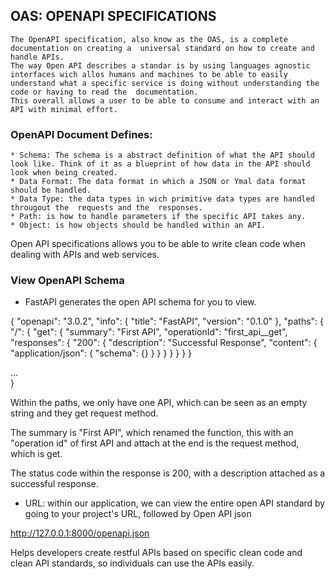 ## OAS: OPENAPI SPECIFICATIONS

    The OpenAPI specification, also know as the OAS, is a complete documentation on creating a  universal standard on how to create and handle APIs.
    The way Open API describes a standar is by using languages agnostic interfaces wich allos humans and machines to be able to easily understand what a specific service is doing without understanding the code or having to read the  documentation.
    This overall allows a user to be able to consume and interact with an API with minimal effort.

### OpenAPI Document Defines:

    * Schema: The schema is a abstract definition of what the API should look like. Think of it as a blueprint of how data in the API should look when being created. 
    * Data Format: The data format in which a JSON or Ymal data format should be handled.
    * Data Type: the data types in wich primitive data types are handled througout the  requests and the  responses.
    * Path: is how to handle parameters if the specific API takes any.
    * Object: is how objects should be handled within an API.
  
Open API specifications allows you to be able to write clean code when dealing  with APIs and web services.

### View OpenAPI Schema

* FastAPI generates the open API schema for you to view.

{
    "openapi": "3.0.2",
    "info": {
        "title": "FastAPI",
        "version": "0.1.0"
    },
    "paths": {
        "/": {
            "get": {
                "summary": "First API",
                "operationId": "first_api__get",
                "responses": {
                    "200": {
                        "description": "Successful Response",
                        "content": {
                            "application/json": {
                                "schema": {}
                            }
                        }
                    }
                }
            }
        }
    }
    
...    
}

Within the paths, we only have one API, which can be seen as an empty string and they get request method.

The summary is "First API", which renamed the function, this with  an "operation id" of first API and attach at the end is the request method, which is get. 

The status code  within the response is 200, with a description attached  as a successful response.

* URL: within our application, we can view the entire open API standard by going to your project's URL, followed by Open API json

http://127.0.0.1:8000/openapi.json

Helps developers create restful APIs based on specific clean code and clean API standards, so individuals can  use the APIs easily.






